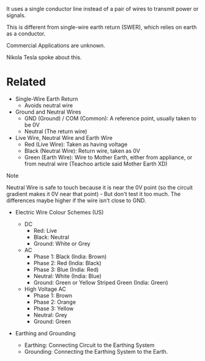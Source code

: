 It uses a single conductor line instead of a pair of wires to transmit power or signals.

This is different from single-wire earth return (SWER), which relies on earth as a conductor.

Commercial Applications are unknown.

Nikola Tesla spoke about this.

# Related
- Single-Wire Earth Return
	- Avoids neutral wire
- Ground and Neutral Wires
	- GND (Ground) / COM (Common): A reference point, usually taken to be 0V
	- Neutral (The return wire)
- Live Wire, Neutral Wire and Earth Wire
	- Red (Live Wire): Taken as having voltage
	- Black (Neutral Wire): Return wire, taken as 0V
	- Green (Earth Wire): Wire to Mother Earth, either from appliance, or from neutral wire (Teachoo article said Mother Earth XD)

> [!note]
> Neutral Wire is safe to touch because it is near the 0V point (so the circuit gradient makes it 0V near that point) - But don't test it too much. The differences maybe higher if the wire isn't close to GND.

- Electric Wire Colour Schemes (US)
	- DC
		- Red: Live
		- Black: Neutral
		- Ground: White or Grey
	- AC
		- Phase 1: Black (India: Brown)
		- Phase 2: Red (India: Black)
		- Phase 3: Blue (India: Red)
		- Neutral: White (India: Blue)
		- Ground: Green or Yellow Striped Green (India: Green)
	- High Voltage AC
		- Phase 1: Brown
		- Phase 2: Orange
		- Phase 3: Yellow
		- Neutral: Grey
		- Ground: Green

- Earthing and Grounding
	- Earthing: Connecting Circuit to the Earthing System
	- Grounding: Connecting the Earthing System to the Earth.